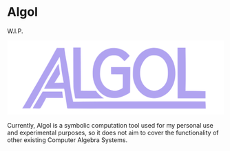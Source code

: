 
# Algol

W.I.P. 

![](/Algol.svg)

Currently, Algol is a symbolic computation tool used for my personal use and experimental purposes, so it does not aim to cover the functionality of other existing Computer Algebra Systems.
